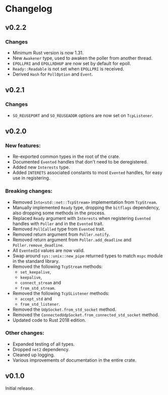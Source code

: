 # Changelog

## v0.2.2

### Changes

 * Minimum Rust version is now 1.31.
 * New `Awakener` type, used to awaken the poller from another thread.
 * `EPOLLPRI` and `EPOLLRDHUP` are now set by default for epoll.
 * `Ready::Readable` is not set when `EPOLLPRI` is received.
 * Derived `Hash` for `PollOption` and `Event`.

## v0.2.1

### Changes

 * `SO_REUSEPORT` and `SO_REUSEADDR` options are now set on `TcpListener`.

## v0.2.0

### New features:

 * Re-exported common types in the root of the crate.
 * Documented `Evented` handles that don't need to be deregistered.
 * Added new `Interests` type.
 * Added `INTERETS` associated constants to most `Evented` handles, for easy use
   in registering.

### **Breaking** changes:

 * Removed `Into<std::net::TcpStream>` implementation from `TcpStream`.
 * Manually implemented `Ready` type, dropping the `bitflags` dependency, also
   dropping some methods in the process.
 * Replaced `Ready` argument with `Interests` when registering `Evented` handles
   with `Poller` and in the `Evented` trait.
 * Removed `PollCalled` type from `Evented` trait.
 * Removed return argument from `Poller.notify`.
 * Removed return argument from `Poller.add_deadline` and `Poller.remove_deadline`.
 * All `EventedId` values are now valid.
 * Swap around `sys::unix::new_pipe` returned types to match `mspc` module in
   the standard library.
 * Removed the following `TcpStream` methods:
    - `set_keepalive`,
    - `keepalive`,
    - `connect_stream` and
    - `from_std_stream`.
 * Removed the following `TcpSListener` methods:
    - `accept_std` and
    - `from_std_listener`.
 * Removed the `UdpSocket.from_std_socket` method.
 * Removed the `ConnectedUdpSocket.from_connected_std_socket` method.
 * Updated code to Rust 2018 edition.

### Other changes:

 * Expanded testing of all types.
 * Dropped `net2` dependency.
 * Cleaned up logging.
 * Various improvements of documentation in the entire crate.

## v0.1.0

Initial release.
